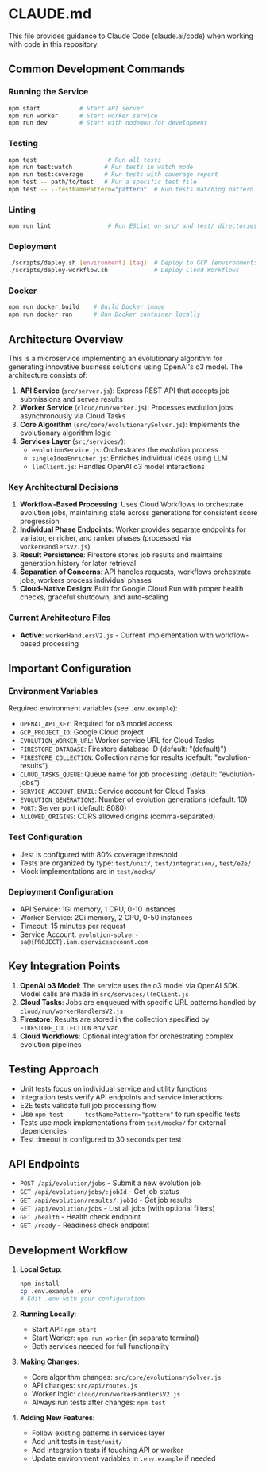 # CLAUDE.md

This file provides guidance to Claude Code (claude.ai/code) when working with code in this repository.

## Common Development Commands

### Running the Service
```bash
npm start           # Start API server
npm run worker      # Start worker service
npm run dev         # Start with nodemon for development
```

### Testing
```bash
npm test                    # Run all tests
npm run test:watch         # Run tests in watch mode
npm run test:coverage      # Run tests with coverage report
npm test -- path/to/test   # Run a specific test file
npm test -- --testNamePattern="pattern"  # Run tests matching pattern
```

### Linting
```bash
npm run lint                # Run ESLint on src/ and test/ directories
```

### Deployment
```bash
./scripts/deploy.sh [environment] [tag]  # Deploy to GCP (environment: dev/staging/production)
./scripts/deploy-workflow.sh             # Deploy Cloud Workflows
```

### Docker
```bash
npm run docker:build    # Build Docker image
npm run docker:run      # Run Docker container locally
```

## Architecture Overview

This is a microservice implementing an evolutionary algorithm for generating innovative business solutions using OpenAI's o3 model. The architecture consists of:

1. **API Service** (`src/server.js`): Express REST API that accepts job submissions and serves results
2. **Worker Service** (`cloud/run/worker.js`): Processes evolution jobs asynchronously via Cloud Tasks
3. **Core Algorithm** (`src/core/evolutionarySolver.js`): Implements the evolutionary algorithm logic
4. **Services Layer** (`src/services/`):
   - `evolutionService.js`: Orchestrates the evolution process
   - `singleIdeaEnricher.js`: Enriches individual ideas using LLM
   - `llmClient.js`: Handles OpenAI o3 model interactions

### Key Architectural Decisions

1. **Workflow-Based Processing**: Uses Cloud Workflows to orchestrate evolution jobs, maintaining state across generations for consistent score progression
2. **Individual Phase Endpoints**: Worker provides separate endpoints for variator, enricher, and ranker phases (processed via `workerHandlersV2.js`)
3. **Result Persistence**: Firestore stores job results and maintains generation history for later retrieval
4. **Separation of Concerns**: API handles requests, workflows orchestrate jobs, workers process individual phases
5. **Cloud-Native Design**: Built for Google Cloud Run with proper health checks, graceful shutdown, and auto-scaling

### Current Architecture Files
- **Active**: `workerHandlersV2.js` - Current implementation with workflow-based processing

## Important Configuration

### Environment Variables
Required environment variables (see `.env.example`):
- `OPENAI_API_KEY`: Required for o3 model access
- `GCP_PROJECT_ID`: Google Cloud project
- `EVOLUTION_WORKER_URL`: Worker service URL for Cloud Tasks
- `FIRESTORE_DATABASE`: Firestore database ID (default: "(default)")
- `FIRESTORE_COLLECTION`: Collection name for results (default: "evolution-results")
- `CLOUD_TASKS_QUEUE`: Queue name for job processing (default: "evolution-jobs")
- `SERVICE_ACCOUNT_EMAIL`: Service account for Cloud Tasks
- `EVOLUTION_GENERATIONS`: Number of evolution generations (default: 10)
- `PORT`: Server port (default: 8080)
- `ALLOWED_ORIGINS`: CORS allowed origins (comma-separated)

### Test Configuration
- Jest is configured with 80% coverage threshold
- Tests are organized by type: `test/unit/`, `test/integration/`, `test/e2e/`
- Mock implementations are in `test/mocks/`

### Deployment Configuration
- API Service: 1Gi memory, 1 CPU, 0-10 instances
- Worker Service: 2Gi memory, 2 CPU, 0-50 instances  
- Timeout: 15 minutes per request
- Service Account: `evolution-solver-sa@{PROJECT}.iam.gserviceaccount.com`

## Key Integration Points

1. **OpenAI o3 Model**: The service uses the o3 model via OpenAI SDK. Model calls are made in `src/services/llmClient.js`
2. **Cloud Tasks**: Jobs are enqueued with specific URL patterns handled by `cloud/run/workerHandlersV2.js`
3. **Firestore**: Results are stored in the collection specified by `FIRESTORE_COLLECTION` env var
4. **Cloud Workflows**: Optional integration for orchestrating complex evolution pipelines

## Testing Approach

- Unit tests focus on individual service and utility functions
- Integration tests verify API endpoints and service interactions
- E2E tests validate full job processing flow
- Use `npm test -- --testNamePattern="pattern"` to run specific tests
- Tests use mock implementations from `test/mocks/` for external dependencies
- Test timeout is configured to 30 seconds per test

## API Endpoints

- `POST /api/evolution/jobs` - Submit a new evolution job
- `GET /api/evolution/jobs/:jobId` - Get job status
- `GET /api/evolution/results/:jobId` - Get job results
- `GET /api/evolution/jobs` - List all jobs (with optional filters)
- `GET /health` - Health check endpoint
- `GET /ready` - Readiness check endpoint

## Development Workflow

1. **Local Setup**:
   ```bash
   npm install
   cp .env.example .env
   # Edit .env with your configuration
   ```

2. **Running Locally**:
   - Start API: `npm start`
   - Start Worker: `npm run worker` (in separate terminal)
   - Both services needed for full functionality

3. **Making Changes**:
   - Core algorithm changes: `src/core/evolutionarySolver.js`
   - API changes: `src/api/routes.js`
   - Worker logic: `cloud/run/workerHandlersV2.js`
   - Always run tests after changes: `npm test`

4. **Adding New Features**:
   - Follow existing patterns in services layer
   - Add unit tests in `test/unit/`
   - Add integration tests if touching API or worker
   - Update environment variables in `.env.example` if needed